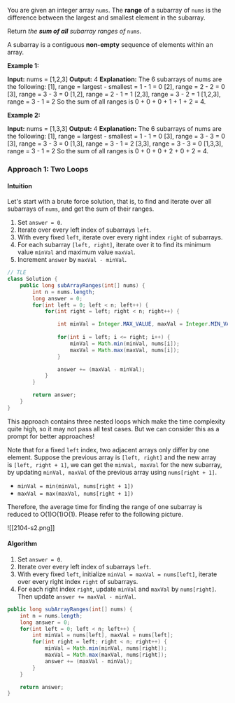 You are given an integer array `nums`. The **range** of a subarray of `nums` is the difference between the largest and smallest element in the subarray.

Return _the **sum of all** subarray ranges of_ `nums`_._

A subarray is a contiguous **non-empty** sequence of elements within an array.

**Example 1:**

**Input:** nums = [1,2,3]
**Output:** 4
**Explanation:** The 6 subarrays of nums are the following:
[1], range = largest - smallest = 1 - 1 = 0 
[2], range = 2 - 2 = 0
[3], range = 3 - 3 = 0
[1,2], range = 2 - 1 = 1
[2,3], range = 3 - 2 = 1
[1,2,3], range = 3 - 1 = 2
So the sum of all ranges is 0 + 0 + 0 + 1 + 1 + 2 = 4.

**Example 2:**

**Input:** nums = [1,3,3]
**Output:** 4
**Explanation:** The 6 subarrays of nums are the following:
[1], range = largest - smallest = 1 - 1 = 0
[3], range = 3 - 3 = 0
[3], range = 3 - 3 = 0
[1,3], range = 3 - 1 = 2
[3,3], range = 3 - 3 = 0
[1,3,3], range = 3 - 1 = 2
So the sum of all ranges is 0 + 0 + 0 + 2 + 0 + 2 = 4.

### Approach 1: Two Loops

#### Intuition

Let's start with a brute force solution, that is, to find and iterate over all subarrays of `nums`, and get the sum of their ranges.

1. Set `answer = 0`.
2. Iterate over every left index of subarrays `left`.
3. With every fixed `left`, iterate over every right index `right` of subarrays.
4. For each subarray `[left, right]`, iterate over it to find its minimum value `minVal` and maximum value `maxVal`.
5. Increment `answer` by `maxVal - minVal`.



```java
// TLE
class Solution {
    public long subArrayRanges(int[] nums) {
        int n = nums.length;
        long answer = 0;
        for(int left = 0; left < n; left++) {
            for(int right = left; right < n; right++) {

                int minVal = Integer.MAX_VALUE, maxVal = Integer.MIN_VALUE;
                
                for(int i = left; i <= right; i++) {
                    minVal = Math.min(minVal, nums[i]);
                    maxVal = Math.max(maxVal, nums[i]);
                }

                answer += (maxVal - minVal);
            }
        }

        return answer;
    }
}
```

This approach contains three nested loops which make the time complexity quite high, so it may not pass all test cases. But we can consider this as a prompt for better approaches!

Note that for a fixed `left` index, two adjacent arrays only differ by one element. Suppose the previous array is `[left, right]` and the new array is `[left, right + 1]`, we can get the `minVal, maxVal` for the new subarray, by updating `minVal, maxVal` of the previous array using `nums[right + 1]`.

- `minVal = min(minVal, nums[right + 1])`
- `maxVal = max(maxVal, nums[right + 1])`

Therefore, the average time for finding the range of one subarray is reduced to O(1)O(1)O(1). Please refer to the following picture.

![[2104-s2.png]]


#### Algorithm

1. Set `answer = 0`.
2. Iterate over every left index of subarrays `left`.
3. With every fixed `left`, initialize `minVal = maxVal = nums[left]`, iterate over every right index `right` of subarrays.
4. For each right index `right`, update `minVal` and `maxVal` by `nums[right]`. Then update `answer += maxVal - minVal`.

```java
public long subArrayRanges(int[] nums) {
	int n = nums.length;
	long answer = 0;
	for(int left = 0; left < n; left++) {
		int minVal = nums[left], maxVal = nums[left];
		for(int right = left; right < n; right++) {
			minVal = Math.min(minVal, nums[right]);
			maxVal = Math.max(maxVal, nums[right]);
			answer += (maxVal - minVal);
		}
	}

	return answer;
}
```

